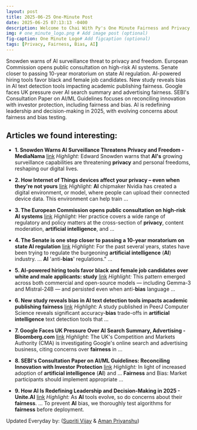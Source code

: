 ```yaml
---
layout: post
title: 2025-06-25 One-Minute Post
date: 2025-06-25 07:13:13 -0400
description: Welcome to Chai With Py's One Minute Fairness and Privacy, which aims to provide you the current happenings in the world of Fairness, Privacy, and AI.
img: # one_minute_logo.png # Add image post (optional)
fig-caption: One Minute Logo# Add figcaption (optional)
tags: [Privacy, Fairness, Bias, AI]
---
```


Snowden warns of AI surveillance threat to privacy and freedom. European Commission opens public consultation on high-risk AI systems. Senate closer to passing 10-year moratorium on state AI regulation. AI-powered hiring tools favor black and female job candidates. New study reveals bias in AI text detection tools impacting academic publishing fairness. Google faces UK pressure over AI search summary and advertising fairness. SEBI's Consultation Paper on AI/ML Guidelines focuses on reconciling innovation with investor protection, including fairness and bias. AI is redefining leadership and decision-making in 2025, with evolving concerns about fairness and bias testing.

## Articles we found interesting:

- **1. Snowden Warns <b>AI</b> Surveillance Threatens <b>Privacy</b> and Freedom - MediaNama** [link](https://www.medianama.com/2025/06/223-edward-snowden-ai-surveillance-privacy-freedom/)
_Highlight:_ Edward Snowden warns that <b>AI&#39;s</b> growing surveillance capabilities are threatening <b>privacy</b> and personal freedoms, reshaping our digital lives.

- **2. How Internet of Things devices affect your <b>privacy</b> – even when they&#39;re not yours** [link](https://theconversation.com/how-internet-of-things-devices-affect-your-privacy-even-when-theyre-not-yours-251592)
_Highlight:_ <b>AI</b> chipmaker Nvidia has created a digital environment, or model, where people can upload their connected device data. This environment can help train&nbsp;...

- **3. The European Commission opens public consultation on high-risk <b>AI</b> systems** [link](https://www.insideglobaltech.com/2025/06/24/the-european-commission-opens-public-consultation-on-high-risk-ai-systems/)
_Highlight:_ Her practice covers a wide range of regulatory and policy matters at the cross-section of <b>privacy</b>, content moderation, <b>artificial intelligence</b>, and&nbsp;...

- **4. The Senate is one step closer to passing a 10-year moratorium on state <b>AI</b> regulation** [link](https://reason.com/2025/06/24/the-senate-is-one-step-closer-to-passing-a-10-year-moratorium-on-state-ai-regulation/)
_Highlight:_ For the past several years, states have been trying to regulate the burgeoning <b>artificial intelligence</b> (<b>AI</b>) industry. ... <b>AI</b> &#39;anti-<b>bias</b>&#39; regulations.&quot;&nbsp;...

- **5. <b>AI</b>-powered hiring tools favor black and female job candidates over white and male applicants: study** [link](https://nypost.com/2025/06/24/business/ai-hiring-tools-favor-black-female-candidates-over-whites-males/)
_Highlight:_ This pattern emerged across both commercial and open-source models — including Gemma-3 and Mistral-24B — and persisted even when anti-<b>bias</b> language&nbsp;...

- **6. New study reveals <b>bias</b> in <b>AI</b> text detection tools impacts academic publishing fairness** [link](https://techxplore.com/news/2025-06-reveals-bias-ai-text-tools.html)
_Highlight:_ A study published in PeerJ Computer Science reveals significant accuracy-<b>bias</b> trade-offs in <b>artificial intelligence</b> text detection tools that&nbsp;...

- **7. Google Faces UK Pressure Over <b>AI</b> Search Summary, Advertising - Bloomberg.com** [link](https://www.bloomberg.com/news/articles/2025-06-24/google-faces-uk-pressure-over-ai-search-summary-advertising)
_Highlight:_ The UK&#39;s Competition and Markets Authority (CMA) is investigating Google&#39;s online search and advertising business, citing concerns over <b>fairness</b> in&nbsp;...

- **8. SEBI&#39;s Consultation Paper on <b>AI</b>/ML Guidelines: Reconciling Innovation with Investor Protection** [link](https://www.lexology.com/library/detail.aspx%3Fg%3D1ad14350-2973-4596-8e27-b4458dc6c039)
_Highlight:_ In light of increased adoption of <b>artificial intelligence</b> (<b>AI</b>) and ... <b>Fairness</b> and Bias: Market participants should implement appropriate&nbsp;...

- **9. How <b>AI</b> Is Redefining Leadership and Decision-Making in 2025 - Unite.<b>AI</b>** [link](https://www.unite.ai/how-ai-is-redefining-leadership-and-decision-making-in-2025/)
_Highlight:_ As <b>AI</b> tools evolve, so do concerns about their <b>fairness</b>. ... To prevent <b>AI</b> bias, we thoroughly test algorithms for <b>fairness</b> before deployment.


Updated Everyday by: (<a href="https://supritivijay.github.io/">Supriti Vijay</a> & <a href="https://amanpriyanshu.github.io/">Aman Priyanshu</a>)
